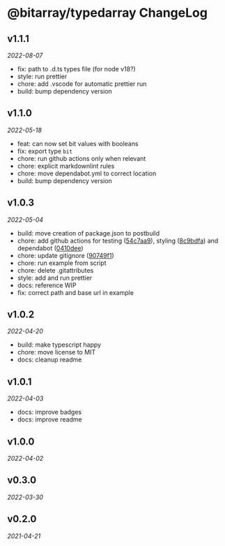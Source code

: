 <!-- markdownlint-disable MD036 -->

# @bitarray/typedarray ChangeLog

## v1.1.1

_2022-08-07_

- fix: path to .d.ts types file (for node v18?)
- style: run prettier
- chore: add .vscode for automatic prettier run
- build: bump dependency version

## v1.1.0

_2022-05-18_

- feat: can now set bit values with booleans
- fix: export type `bit`
- chore: run github actions only when relevant
- chore: explicit markdownlint rules
- chore: move dependabot.yml to correct location
- build: bump dependency version

## v1.0.3

_2022-05-04_

- build: move creation of package.json to postbuild
- chore: add github actions for testing ([54c7aa9](https://github.com/swiing/Bit-TypedArray/commit/54c7aa9244bee3b1949a8b34ecccea45f1c69008)), styling ([8c9bdfa](https://github.com/swiing/Bit-TypedArray/commit/8c9bdfaba321b4987cb17eb151f06190aaf3c70e)) and dependabot ([0410dee](https://github.com/swiing/Bit-TypedArray/commit/0410deeeed0466bc651fc9af384337a6233ee0e5))
- chore: update gitignore ([90749f1](https://github.com/swiing/Bit-TypedArray/commit/90749f12d45d79f1c23b8d587b93e5f4ffea412e))
- chore: run example from script
- chore: delete .gitattributes
- style: add and run prettier
- docs: reference WIP
- fix: correct path and base url in example

## v1.0.2

_2022-04-20_

- build: make typescript happy
- chore: move license to MIT
- docs: cleanup readme

## v1.0.1

_2022-04-03_

- docs: improve badges
- docs: improve readme

## v1.0.0

_2022-04-02_

## v0.3.0

_2022-03-30_

## v0.2.0

_2021-04-21_
